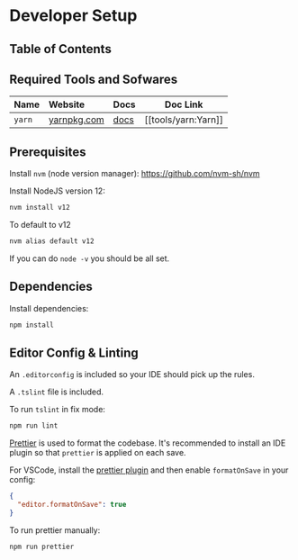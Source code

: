 # Developer Setup

## Table of Contents

## Required Tools and Sofwares

| Name   | Website                                             | Docs                                        | Doc Link            |
| :----- | :-------------------------------------------------- | :------------------------------------------ | ------------------- |
| `yarn` | [yarnpkg.com](https://classic.yarnpkg.com/lang/en/) | [docs](https://classic.yarnpkg.com/en/docs) | [[tools/yarn:Yarn]] |

## Prerequisites

Install `nvm` (node version manager): https://github.com/nvm-sh/nvm

Install NodeJS version 12:

```bash
nvm install v12
```

To default to v12

```bash
nvm alias default v12
```

If you can do `node -v` you should be all set.

## Dependencies

Install dependencies:

```bash
npm install
```

## Editor Config & Linting

An `.editorconfig` is included so your IDE should pick up the rules.

A `.tslint` file is included.

To run `tslint` in fix mode:

```bash
npm run lint
```

[Prettier](https://prettier.io/) is used to format the codebase. It's recommended to install an IDE plugin so that `prettier` is applied on each save.

For VSCode, install the [prettier plugin](https://marketplace.visualstudio.com/items?itemName=esbenp.prettier-vscode) and then enable `formatOnSave` in your config:

```json
{
  "editor.formatOnSave": true
}
```

To run prettier manually:

```bash
npm run prettier
```
